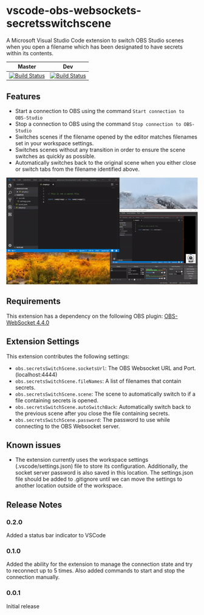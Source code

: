 # vscode-obs-websockets-secretsswitchscene
A Microsoft Visual Studio Code extension to switch OBS Studio scenes when you open a filename which has been designated to have secrets within its contents.

Master | Dev
:---: | :---:
[![Build Status](https://dev.azure.com/parithon/vscode-obs-websockets-secretsswitchscene/_apis/build/status/parithon.vscode-obs-websockets-secretsswitchscene?branchName=master)](https://dev.azure.com/parithon/vscode-obs-websockets-secretsswitchscene/_build/latest?definitionId=42?branchName=master) | [![Build Status](https://dev.azure.com/parithon/vscode-obs-websockets-secretsswitchscene/_apis/build/status/parithon.vscode-obs-websockets-secretsswitchscene?branchName=dev)](https://dev.azure.com/parithon/vscode-obs-websockets-secretsswitchscene/_build/latest?definitionId=42?branchName=dev)

## Features

- Start a connection to OBS using the command `Start connection to OBS-Studio`
- Stop a connection to OBS using the command `Stop connection to OBS-Studio`
- Switches scenes if the filename opened by the editor matches filenames set in your workspace settings.
- Switches scenes without any transition in order to ensure the scene switches as quickly as possible.
- Automatically switches back to the original scene when you either close or switch tabs from the filename identified above.

![example](images/example.gif)

## Requirements

This extension has a dependency on the following OBS plugin: [OBS-WebSocket 4.4.0](
https://github.com/Palakis/obs-websocket)

## Extension Settings

This extension contributes the following settings:

* `obs.secretsSwitchScene.socketsUrl`: The OBS Websocket URL and Port. (localhost:4444)
* `obs.secretsSwitchScene.fileNames`: A list of filenames that contain secrets.
* `obs.secretsSwitchScene.scene`: The scene to automatically switch to if a file containing secrets is opened.
* `obs.secretsSwitchScene.autoSwitchBack`: Automatically switch back to the previous scene after you close the file containing secrets.
* `obs.secretsSwitchScene.password`: The password to use while connecting to the OBS Websocket server.

## Known issues

* The extension currently uses the workspace settings (.vscode/settings.json) file to store its configuration. Additionally, the socket server password is also saved in this location. The settings.json file should be added to .gitignore until we can move the settings to another location outside of the workspace.

## Release Notes

### 0.2.0

Added a status bar indicator to VSCode

### 0.1.0

Added the ability for the extension to manage the connection state and try to reconnect up to 5 times.
Also added commands to start and stop the connection manually.

### 0.0.1

Initial release
